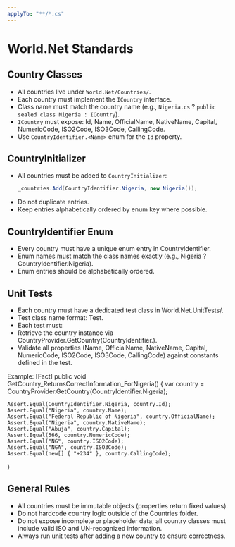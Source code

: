 ```yaml
---
applyTo: "**/*.cs"
---
```


# World.Net Standards

## Country Classes
- All countries live under `World.Net/Countries/`.
- Each country must implement the `ICountry` interface.
- Class name must match the country name (e.g., `Nigeria.cs` ? `public sealed class Nigeria : ICountry`).
- `ICountry` must expose: Id, Name, OfficialName, NativeName, Capital, NumericCode, ISO2Code, ISO3Code, CallingCode.
- Use `CountryIdentifier.<Name>` enum for the `Id` property.

## CountryInitializer
- All countries must be added to `CountryInitializer`:
  ```csharp
  _countries.Add(CountryIdentifier.Nigeria, new Nigeria());
- Do not duplicate entries.
- Keep entries alphabetically ordered by enum key where possible.

## CountryIdentifier Enum

- Every country must have a unique enum entry in CountryIdentifier.
- Enum names must match the class names exactly (e.g., Nigeria ? CountryIdentifier.Nigeria).
- Enum entries should be alphabetically ordered.

## Unit Tests

- Each country must have a dedicated test class in World.Net.UnitTests/.
- Test class name format: <CountryName>Test.
- Each test must:
- Retrieve the country instance via CountryProvider.GetCountry(CountryIdentifier.<Name>).
- Validate all properties (Name, OfficialName, NativeName, Capital, NumericCode, ISO2Code, ISO3Code, CallingCode) against constants defined in the test.

Example:
[Fact]
public void GetCountry_ReturnsCorrectInformation_ForNigeria()
{
    var country = CountryProvider.GetCountry(CountryIdentifier.Nigeria);

    Assert.Equal(CountryIdentifier.Nigeria, country.Id);
    Assert.Equal("Nigeria", country.Name);
    Assert.Equal("Federal Republic of Nigeria", country.OfficialName);
    Assert.Equal("Nigeria", country.NativeName);
    Assert.Equal("Abuja", country.Capital);
    Assert.Equal(566, country.NumericCode);
    Assert.Equal("NG", country.ISO2Code);
    Assert.Equal("NGA", country.ISO3Code);
    Assert.Equal(new[] { "+234" }, country.CallingCode);
}

## General Rules

- All countries must be immutable objects (properties return fixed values).
- Do not hardcode country logic outside of the Countries folder.
- Do not expose incomplete or placeholder data; all country classes must include valid ISO and UN-recognized information.
- Always run unit tests after adding a new country to ensure correctness.
